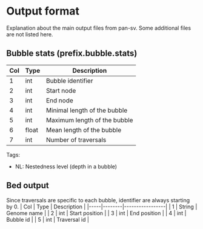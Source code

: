 # Output format 
Explanation about the main output files from pan-sv. Some additional files are not listed here.


## Bubble stats (prefix.bubble.stats)

| Col | Type  | Description                  |
|-----|-------|------------------------------|
| 1   | int   | Bubble identifier            |
| 2   | int   | Start node                   |
| 3   | int   | End node                     |
| 4   | int   | Minimal length of the bubble |
| 5   | int   | Maximum length of the bubble |
| 6   | float | Mean length of the bubble    |
| 7   | int   | Number of traversals         | 

Tags: 
- NL: Nestedness level (depth in a bubble)



## Bed output
Since traversals are specific to each bubble, identifier are always starting by 0. 
| Col | Type   | Description     |
|-----|--------|-----------------|
| 1   | String | Genome name     |
| 2   | int    | Start position  |
| 3   | int    | End position    |
| 4   | int    | Bubble id       |
| 5   | int    | Traversal id    |
